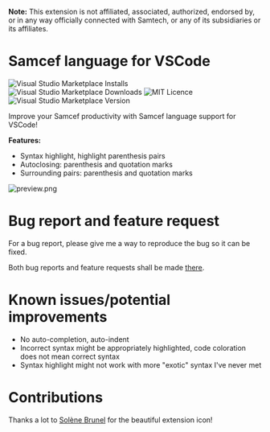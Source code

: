 **Note:** This extension is not affiliated, associated, authorized, endorsed by, or in any way officially connected with Samtech, or any of its subsidiaries or its affiliates.

# Samcef language for VSCode

<img alt="Visual Studio Marketplace Installs" src="https://img.shields.io/visual-studio-marketplace/i/lucas-brunel.samcef-syntax-highlight"> <img alt="Visual Studio Marketplace Downloads" src="https://img.shields.io/visual-studio-marketplace/d/lucas-brunel.samcef-syntax-highlight"> <img alt="MIT Licence" src="https://img.shields.io/github/license/lucas-by/vscode-samcef-language"> <img alt="Visual Studio Marketplace Version" src="https://img.shields.io/visual-studio-marketplace/v/lucas-brunel.samcef-syntax-highlight">

Improve your Samcef productivity with Samcef language support for VSCode!

**Features:**

- Syntax highlight, highlight parenthesis pairs
- Autoclosing: parenthesis and quotation marks
- Surrounding pairs: parenthesis and quotation marks

![preview.png](https://raw.githubusercontent.com/lucas-by/vscode-samcef-language/main/images/preview.png)

# Bug report and feature request

For a bug report, please give me a way to reproduce the bug so it can be fixed.

Both bug reports and feature requests shall be made [there](https://github.com/lucas-by/vscode-samcef-language/issues/).

# Known issues/potential improvements

- No auto-completion, auto-indent
- Incorrect syntax might be appropriately highlighted, code coloration does not mean correct syntax
- Syntax highlight might not work with more "exotic" syntax I've never met

# Contributions

Thanks a lot to [Solène Brunel](https://github.com/solene-sephi) for the beautiful extension icon!
